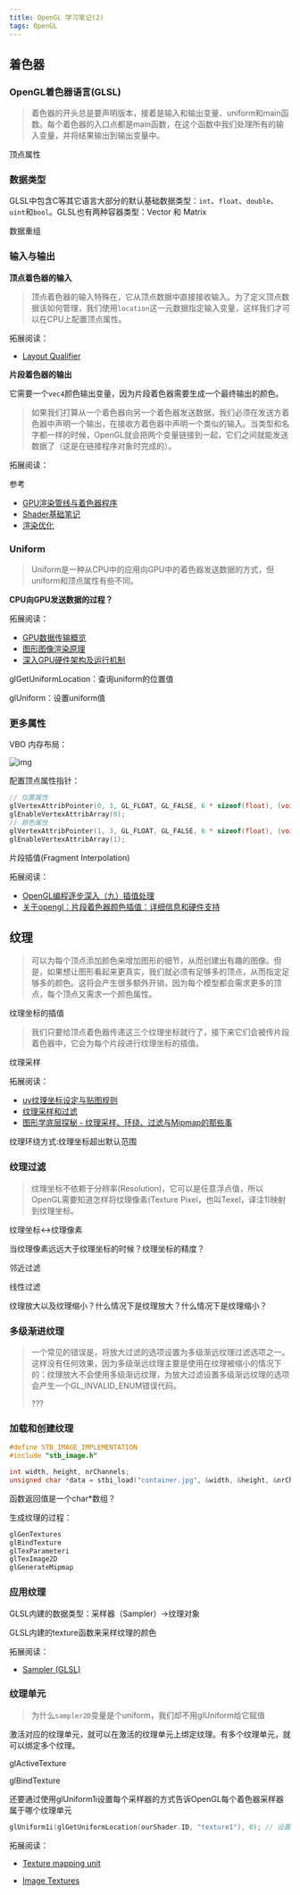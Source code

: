 ```yaml
---
title: OpenGL 学习笔记(2)
tags: OpenGL
---
```


## 着色器

### OpenGL着色器语言(GLSL)

> 着色器的开头总是要声明版本，接着是输入和输出变量、uniform和main函数。每个着色器的入口点都是main函数，在这个函数中我们处理所有的输入变量，并将结果输出到输出变量中。

顶点属性

### 数据类型

GLSL中包含C等其它语言大部分的默认基础数据类型：`int`、`float`、`double`、`uint`和`bool`。GLSL也有两种容器类型：Vector 和 Matrix

数据重组

### 输入与输出

**顶点着色器的输入**

> 顶点着色器的输入特殊在，它从顶点数据中直接接收输入。为了定义顶点数据该如何管理，我们使用`location`这一元数据指定输入变量，这样我们才可以在CPU上配置顶点属性。

拓展阅读：

- [Layout Qualifier](https://www.khronos.org/opengl/wiki/Layout_Qualifier_(GLSL))

**片段着色器的输出**

它需要一个`vec4`颜色输出变量，因为片段着色器需要生成一个最终输出的颜色。

> 如果我们打算从一个着色器向另一个着色器发送数据，我们必须在发送方着色器中声明一个输出，在接收方着色器中声明一个类似的输入。当类型和名字都一样的时候，OpenGL就会把两个变量链接到一起，它们之间就能发送数据了（这是在链接程序对象时完成的）。

拓展阅读：

参考

- [GPU渲染管线与着色器程序](https://blog.csdn.net/qq_34552886/article/details/90573207)
- [Shader基础笔记](https://blog.csdn.net/Vermouthstx/article/details/79886046)
- [渲染优化](https://zhuanlan.zhihu.com/p/58694744)

### Uniform

> Uniform是一种从CPU中的应用向GPU中的着色器发送数据的方式，但uniform和顶点属性有些不同。

**CPU向GPU发送数据的过程？**

拓展阅读：

- [GPU数据传输概览](https://zhuanlan.zhihu.com/p/74217534)
- [图形图像渲染原理](http://chuquan.me/2018/08/26/graphics-rending-principle-gpu/)
- [深入GPU硬件架构及运行机制](https://www.cnblogs.com/timlly/p/11471507.html)

glGetUniformLocation：查询uniform的位置值

glUniform：设置uniform值

### 更多属性

VBO 内存布局：

![img](https://learnopengl-cn.github.io/img/01/05/vertex_attribute_pointer_interleaved.png)

配置顶点属性指针：

```C++
// 位置属性
glVertexAttribPointer(0, 3, GL_FLOAT, GL_FALSE, 6 * sizeof(float), (void*)0);
glEnableVertexAttribArray(0);
// 颜色属性
glVertexAttribPointer(1, 3, GL_FLOAT, GL_FALSE, 6 * sizeof(float), (void*)(3* sizeof(float)));
glEnableVertexAttribArray(1);
```

片段插值(Fragment Interpolation)

拓展阅读：

- [OpenGL编程逐步深入（九）插值处理](https://blog.csdn.net/Rongbo_J/article/details/45270379)
- [关于opengl：片段着色器颜色插值：详细信息和硬件支持](https://www.codenong.com/21942010/)



## 纹理

> 可以为每个顶点添加颜色来增加图形的细节，从而创建出有趣的图像。但是，如果想让图形看起来更真实，我们就必须有足够多的顶点，从而指定足够多的颜色。这将会产生很多额外开销，因为每个模型都会需求更多的顶点，每个顶点又需求一个颜色属性。

纹理坐标的插值

> 我们只要给顶点着色器传递这三个纹理坐标就行了，接下来它们会被传片段着色器中，它会为每个片段进行纹理坐标的插值。

纹理采样

拓展阅读：

- [uv纹理坐标设定与贴图规则](https://www.cnblogs.com/jenry/p/4083415.html)
- [纹理采样和过滤](https://blog.csdn.net/zxx43/article/details/48416781)
- [图形学底层探秘 - 纹理采样、环绕、过滤与Mipmap的那些事](https://zhuanlan.zhihu.com/p/143377682)

纹理环绕方式:纹理坐标超出默认范围

### 纹理过滤

> 纹理坐标不依赖于分辨率(Resolution)，它可以是任意浮点值，所以OpenGL需要知道怎样将纹理像素(Texture Pixel，也叫Texel，译注1)映射到纹理坐标。

纹理坐标<->纹理像素

当纹理像素远远大于纹理坐标的时候？纹理坐标的精度？

邻近过滤

线性过滤

纹理放大以及纹理缩小？什么情况下是纹理放大？什么情况下是纹理缩小？

### 多级渐进纹理

> 一个常见的错误是，将放大过滤的选项设置为多级渐远纹理过滤选项之一。这样没有任何效果，因为多级渐远纹理主要是使用在纹理被缩小的情况下的：纹理放大不会使用多级渐远纹理，为放大过滤设置多级渐远纹理的选项会产生一个GL_INVALID_ENUM错误代码。
>
> ???



### 加载和创建纹理

```C++
#define STB_IMAGE_IMPLEMENTATION
#include "stb_image.h"

int width, height, nrChannels;
unsigned char *data = stbi_load("container.jpg", &width, &height, &nrChannels, 0);
```

函数返回值是一个char*数组？

生成纹理的过程：

```C++
glGenTextures
glBindTexture
glTexParameteri
glTexImage2D
glGenerateMipmap
```

### 应用纹理

GLSL内建的数据类型：采样器（Sampler）->纹理对象

GLSL内建的texture函数来采样纹理的颜色

拓展阅读：

- [Sampler (GLSL)](https://www.khronos.org/opengl/wiki/Sampler_(GLSL))

### 纹理单元

> 为什么`sampler2D`变量是个uniform，我们却不用glUniform给它赋值

激活对应的纹理单元，就可以在激活的纹理单元上绑定纹理。有多个纹理单元，就可以绑定多个纹理。

glActiveTexture

glBindTexture

还要通过使用glUniform1i设置每个采样器的方式告诉OpenGL每个着色器采样器属于哪个纹理单元

```C++
glUniform1i(glGetUniformLocation(ourShader.ID, "texture1"), 0); // 设置采样器texture1对应纹理单元0:GL_TEXTURE0
```

拓展阅读：

- [Texture mapping unit](https://en.wikipedia.org/wiki/Texture_mapping_unit)

- [Image Textures](http://math.hws.edu/graphicsbook/c6/s4.html)